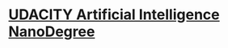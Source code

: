 <a href="https://in.udacity.com/course/artificial-intelligence-nanodegree--nd889"> <h1>UDACITY Artificial Intelligence NanoDegree</h1></a>
